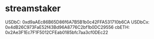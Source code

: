 # streamstaker

USDbC: 0xd9aAEc86B65D86f6A7B5B1b0c42FFA531710b6CA
USDbCx: 0x4dB26C973FaE52f43Bd96A8776C2bf1b0DC29556
cbETH: 0x2Ae3F1Ec7F1F5012CFEab0185bfc7aa3cf0DEc22